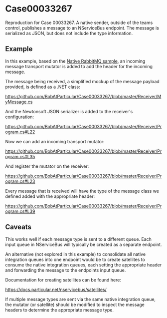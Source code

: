 # Case00033267

Reproduction for Case 00033267. A native sender, outside of the teams control, publishes a message to an NServiceBus endpoint. The message is serialized as JSON, but does not include the type information.

## Example

In this example, based on the [Native RabbitMQ sample](https://docs.particular.net/samples/rabbitmq/native-integration/), an incoming message transport mutator is added to add the header for the incoming message.

The message being received, a simplified mockup of the message payload provided, is defined as a .NET class:

https://github.com/BobAtParticular/Case00033267/blob/master/Receiver/MyMessage.cs

And the Newtonsoft JSON serializer is added to the receiver's configuration:

https://github.com/BobAtParticular/Case00033267/blob/master/Receiver/Program.cs#L22

Now we can add an incoming transport mutator:

https://github.com/BobAtParticular/Case00033267/blob/master/Receiver/Program.cs#L35

And register the mutator on the receiver:

https://github.com/BobAtParticular/Case00033267/blob/master/Receiver/Program.cs#L23

Every message that is received will have the type of the message class we defined added with the appropriate header:

https://github.com/BobAtParticular/Case00033267/blob/master/Receiver/Program.cs#L39

## Caveats

This works well if each message type is sent to a different queue. Each input queue in NServiceBus will typically be created as a separate endpoint.

An alternative (not explored in this example) to consolidate all native integration queues into one endpoint would be to create satellites to consume the native integration queues, each setting the appropriate header and forwarding the message to the endpoints input queue.

Documentation for creating satellites can be found here:

https://docs.particular.net/nservicebus/satellites/

If multiple message types are sent via the same native integration queue, the mutator (or satellite) should be modified to inspect the message headers to determine the appropriate message type.
